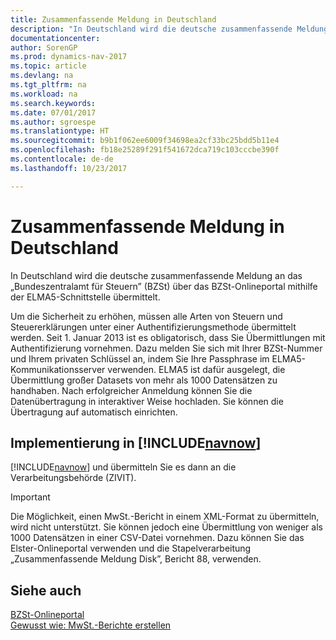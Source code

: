 ```yaml
---
title: Zusammenfassende Meldung in Deutschland
description: "In Deutschland wird die deutsche zusammenfassende Meldung an das „Bundeszentralamt für Steuern” (BZSt) über das BZSt-Onlineportal mithilfe der ELMA5-Schnittstelle übermittelt."
documentationcenter: 
author: SorenGP
ms.prod: dynamics-nav-2017
ms.topic: article
ms.devlang: na
ms.tgt_pltfrm: na
ms.workload: na
ms.search.keywords: 
ms.date: 07/01/2017
ms.author: sgroespe
ms.translationtype: HT
ms.sourcegitcommit: b9b1f062ee6009f34698ea2cf33bc25bdd5b11e4
ms.openlocfilehash: fb18e25289f291f541672dca719c103cccbe390f
ms.contentlocale: de-de
ms.lasthandoff: 10/23/2017

---
```

# <a name="eu-sales-list-in-germany"></a>Zusammenfassende Meldung in Deutschland
In Deutschland wird die deutsche zusammenfassende Meldung an das „Bundeszentralamt für Steuern” (BZSt) über das BZSt-Onlineportal mithilfe der ELMA5-Schnittstelle übermittelt.  

Um die Sicherheit zu erhöhen, müssen alle Arten von Steuern und Steuererklärungen unter einer Authentifizierungsmethode übermittelt werden. Seit 1. Januar 2013 ist es obligatorisch, dass Sie Übermittlungen mit Authentifizierung vornehmen. Dazu melden Sie sich mit Ihrer BZSt-Nummer und Ihrem privaten Schlüssel an, indem Sie Ihre Passphrase im ELMA5-Kommunikationsserver verwenden. ELMA5 ist dafür ausgelegt, die Übermittlung großer Datasets von mehr als 1000 Datensätzen zu handhaben. Nach erfolgreicher Anmeldung können Sie die Datenübertragung in interaktiver Weise hochladen. Sie können die Übertragung auf automatisch einrichten.  

## <a name="implementation-in-includenavnowincludesnavnowmdmd"></a>Implementierung in [!INCLUDE[navnow](../../includes/navnow_md.md)]  
 [!INCLUDE[navnow](../../includes/navnow_md.md)] und übermitteln Sie es dann an die Verarbeitungsbehörde (ZIVIT).
 
> [!IMPORTANT]  
>  Die Möglichkeit, einen MwSt.-Bericht in einem XML-Format zu übermitteln, wird nicht unterstützt. Sie können jedoch eine Übermittlung von weniger als 1000 Datensätzen in einer CSV-Datei vornehmen. Dazu können Sie das Elster-Onlineportal verwenden und die Stapelverarbeitung „Zusammenfassende Meldung Disk”, Bericht 88, verwenden.

## <a name="see-also"></a>Siehe auch  
[BZSt-Onlineportal](http://www.bzst.de)   
[Gewusst wie: MwSt.-Berichte erstellen](how-to-create-vat-reports.md)

